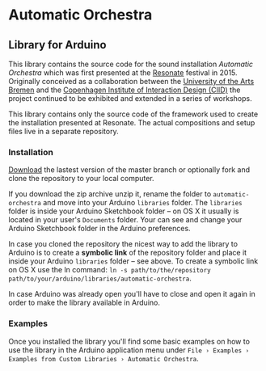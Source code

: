 # Automatic Orchestra

## Library for Arduino

This library contains the source code for the sound installation *Automatic Orchestra* which was first presented at the [Resonate](http://resonate.io/) festival in 2015. Originally conceived as a collaboration between the [University of the Arts Bremen](http://www.hfk-bremen.de/en) and the [Copenhagen Institute of Interaction Design (CIID)](http://ciid.dk/) the project continued to be exhibited and extended in a series of workshops.

This library contains only the source code of the framework used to create the installation presented at Resonate. The actual compositions and setup files live in a separate repository.

### Installation

[Download](https://github.com/automatic-orchestra/library-for-arduino/archive/master.zip) the lastest version of the master branch or optionally fork and clone the repository to your local computer.

If you download the zip archive unzip it, rename the folder to ```automatic-orchestra``` and move into your Arduino ```libraries``` folder. The ```libraries``` folder is inside your Arduino Sketchbook folder – on OS X it usually is located in your user's ```Documents``` folder. Your can see and change your Arduino Sketchbook folder in the Arduino preferences.

In case you cloned the repository the nicest way to add the library to Arduino is to create a **symbolic link** of the repository folder and place it inside your Arduino ```libraries``` folder – see above. To create a symbolic link on OS X use the ln command: ```ln -s path/to/the/repository path/to/your/arduino/libraries/automatic-orchestra```.

In case Arduino was already open you'll have to close and open it again in order to make the library available in Arduino.

### Examples

Once you installed the library you'll find some basic examples on how to use the library in the Arduino application menu under ```File › Examples › Examples from Custom Libraries › Automatic Orchestra```.